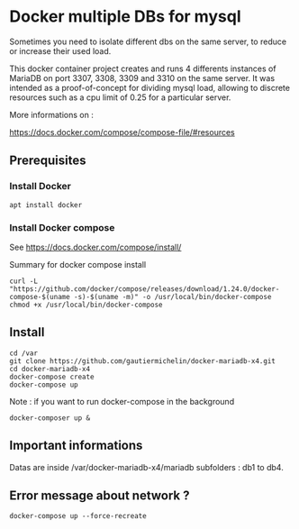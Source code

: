 # Docker multiple DBs for mysql

Sometimes you need to isolate different dbs on the same server, to reduce or increase their used load.

This docker container project creates and runs 4 differents instances of MariaDB on port 3307, 3308, 3309 and 3310 on the same server. It was intended as a proof-of-concept for dividing mysql load, allowing to discrete resources such as a cpu limit of 0.25 for a particular server.

More informations on :

https://docs.docker.com/compose/compose-file/#resources

## Prerequisites

### Install Docker

```
apt install docker
```

### Install Docker compose

See https://docs.docker.com/compose/install/

Summary for docker compose install
```
curl -L "https://github.com/docker/compose/releases/download/1.24.0/docker-compose-$(uname -s)-$(uname -m)" -o /usr/local/bin/docker-compose
chmod +x /usr/local/bin/docker-compose
```

## Install

```
cd /var
git clone https://github.com/gautiermichelin/docker-mariadb-x4.git
cd docker-mariadb-x4
docker-compose create
docker-compose up 
```

Note : if you want to run docker-compose in the background

```
docker-composer up &
```

## Important informations

Datas are inside /var/docker-mariadb-x4/mariadb subfolders : db1 to db4.

## Error message about network ?
```
docker-compose up --force-recreate
```
